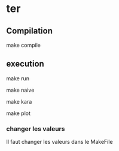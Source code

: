 # ter

## Compilation ##

make compile

## execution ##

make run

make naive

make kara

make plot

### changer les valeurs ###

Il faut changer les valeurs dans le MakeFile
